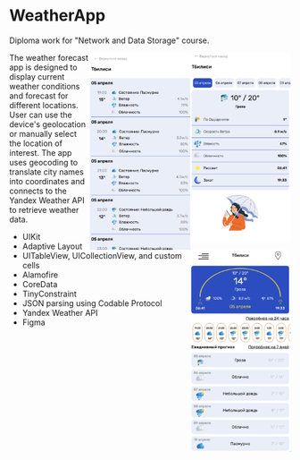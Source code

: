 # WeatherApp

Diploma work for "Network and Data Storage" course. 
<div align="center">
  <img src="./example3.png" align="right" width="180">
  <img src="./example2.png" align="right" width="180">
  <img src="./example.png" align="right" width="180">
  <p align="left"> 
  The weather forecast app is designed to display current weather conditions and forecast for different locations. User can use the device's geolocation or manually select the location of interest. The app uses geocoding to translate city names into coordinates and connects to the Yandex Weather API to retrieve weather data. </p> </div>
  
  - UIKit
  - Adaptive Layout
  - UITableView, UICollectionView, and custom cells
  - Alamofire
  - CoreData
  - TinyConstraint
  - JSON parsing using Codable Protocol
  - Yandex Weather API
  - Figma
